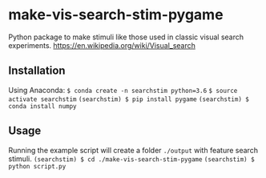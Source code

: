 # make-vis-search-stim-pygame

Python package to make stimuli like those used in classic visual search experiments.
https://en.wikipedia.org/wiki/Visual_search

## Installation
Using Anaconda:
`$ conda create -n searchstim python=3.6`
`$ source activate searchstim`
`(searchstim) $ pip install pygame`
`(searchstim) $ conda install numpy`

## Usage
Running the example script will create a folder `./output` with feature
search stimuli.
`(searchstim) $ cd ./make-vis-search-stim-pygame`
`(searchstim) $ python script.py`